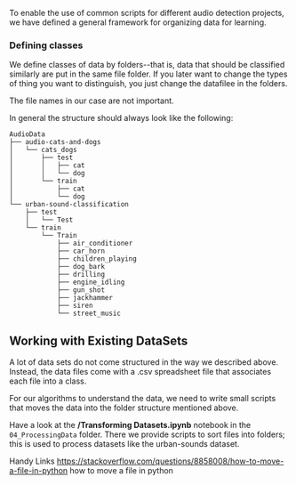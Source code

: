 To enable the use of common scripts for different audio detection projects, we have defined a general framework for organizing data for learning.

### Defining classes

We define classes of data by folders--that is, data that should be classified similarly are put in the same file folder. If you later want to change the types of thing you want to distinguish, you just change the datafilee in the folders.

The file names in our case are not important.

In general the structure should always look like the following:
``` shell
AudioData
├── audio-cats-and-dogs
│   └── cats_dogs
│       ├── test
│       │   ├── cat
│       │   └── dog
│       └── train
│           ├── cat
│           └── dog
└── urban-sound-classification
    ├── test
    │   └── Test
    └── train
        └── Train
            ├── air_conditioner
            ├── car_horn
            ├── children_playing
            ├── dog_bark
            ├── drilling
            ├── engine_idling
            ├── gun_shot
            ├── jackhammer
            ├── siren
            └── street_music
```
            
## Working with Existing DataSets
A lot of data sets do not come structured in the way we described above. Instead, the data files come with a .csv spreadsheet file that associates each file into a class. 

For our algorithms to understand the data, we need to write small scripts that moves the data into the folder structure mentioned above. 

Have a look at the **/Transforming Datasets.ipynb** notebook in the `04_ProcessingData` folder. There we provide scripts to sort files into folders; this is used to process datasets like the urban-sounds dataset.

Handy Links
https://stackoverflow.com/questions/8858008/how-to-move-a-file-in-python how to move a file in python

